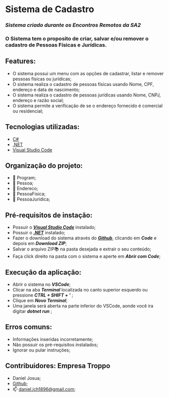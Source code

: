 # **Sistema de Cadastro**

### *Sistema criado durante os Encontros Remotos da SA2*

### O Sistema tem o proposito de criar, salvar e/ou remover o cadastro de Pessoas Físicas e Jurídicas.

##  Features:

*   O sistema possui um menu com as opções de cadastrar, listar e remover pessoas físicas ou jurídicas;
*   O sistema realiza o cadastro de pessoas físicas usando Nome, CPF, endereço e data de nascimento;
*   O sistema realiza o cadastro de pessoas jurídicas usando Nome, CNPJ, endereço e razão social;
*   O sistema permite a verificação de se o endereço fornecido é comercial ou residencial;

##  Tecnologias utilizadas:

- [C#](https://docs.microsoft.com/pt-br/dotnet/csharp/)
- [.NET](https://dotnet.microsoft.com/download)
- [Visual Studio Code](https://code.visualstudio.com/)

##  Organização do projeto:

*   📃 Program;
*   📃 Pessoa; 
*   📃 Endereco;
*   📃 PessoaFisica;
*   📃 PessoaJuridica;

##  Pré-requisitos de instação:

*   Possuir o **_[Visual Studio Code](https://code.visualstudio.com/)_** instalado;
*   Possuir o **_[.NET](https://dotnet.microsoft.com/en-us/)_** instalado;
*   Fazer o download do sistema através do **_[Github](https://github.com/DanielJosua/SA2EncontroRemoto7)_**, clicando em **_Code_** e depois em **_Download ZIP_**;
*   Salvar o arquivo ZIP📚 na pasta desejada e extrair o seu conteúdo;
*   Faça click direito na pasta com o sistema e aperte em **_Abrir com Code_**;

##  Execução da aplicação:

*   Abrir o sistema no **_VSCode_**;
*   Clicar na aba **_Terminal_** localizada no canto superior esquerdo ou pressione **_CTRL + SHIFT + '_** ;
*   Clique em **_Novo Terminal_**;
*   Uma janela será aberta na parte inferior do VSCode, aonde você ira digitar **_dotnet run_** ;

##  Erros comuns:

*   Informações inseridas incorretamente;
*   Não possuir os pré-requisitos instalados;
*   Ignorar ou pular instruções;

## Contribuidores: Empresa Troppo

*   Daniel Josua;
*   [Github](https://github.com/DanielJosua);
*   📫 daniel.jch1896@gmail.com;